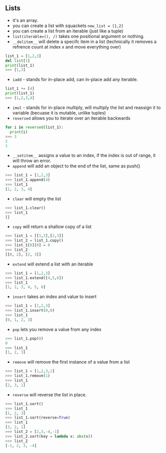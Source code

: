 
## Lists ##
- it's an array.
- you can create a list with squackets `new_list = [1,2]`
- you can create a list from an iterable (just like a tuple)
- `list(iterable=(), /)` takes one positional argument or nothing.
- `__delitem__` will delete a specifc item in a list (technically it removes a refrence count at index x and move everything over) 
```python
list_1 = [1,2,3]
del list[1]
print(list_1)
>>> [1,3]
```
- `iadd` - stands for in-place add, can in-place add any iterable. 
```python
list_1 += [4]
print(list_1)
>>> [1,2,3,4]
```
- `imul` - stands for in-place multiply, will multiply the list and reassign it to variable (becuase it is mutable, unlike tuples)
- `reversed` allows you to iterate over an iterable backwards
```python
for i in reversed(list_1):
  print(i)
>>> 3
2
1
```
- `__setitem__` assigns a value to an index, if the index is out of range, it will throw an error.
- `append` will add an object to the end of the list, same as push()
```python
>>> list_1 = [1,2,3]
>>> list_1.append(4)
>>> list_1
[1, 2, 3, 4]
```
- `clear` will empty the list
```python
>>> list_1.clear()
>>> list_1
[]
```
- `copy` will return a shallow copy of a list 
```python
>>> list_1 = [[1,2],[2,3]]
>>> list_2 = list_1.copy()
>>> list_1[0][0] = 0
>>> list_2
[[0, 2], [2, 3]]
```
- `extend` will extend a list with an iterable
```python
>>> list_1 = [1,2,3]
>>> list_1.extend([4,5,6])
>>> list_1
[1, 2, 3, 4, 5, 6]
```
- `insert` takes an index and value to insert
```python
>>> list_1 = [1,2,3]
>>> list_1.insert(0,0)
>>> list_1
[0, 1, 2, 3]
```
- `pop` lets you remove a value from any index
```python
>>> list_1.pop(0)
0
>>> list_1
[1, 2, 3]
```
- `remove` will remove the first instance of a value from a list
```python
>>> list_1 = [1,2,3,1]
>>> list_1.remove(1)
>>> list_1
[2, 3, 1]
```
- `reverse` will reverse the list in place. 
```python
>>> list_1.sort()
>>> list_1
[1, 2, 3]
>>> list_1.sort(reverse=True)
>>> list_1
[3, 2, 1]
>>> list_2 = [2,3,-4,-1]
>>> list_2.sort(key = lambda x: abs(x))
>>> list_2
[-1, 2, 3, -4]
```

